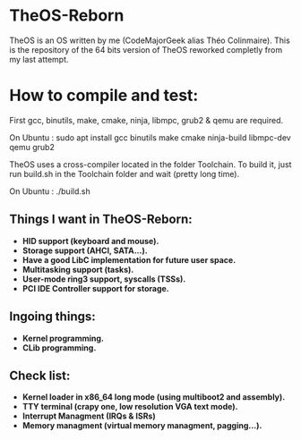 # TheOS-Reborn
TheOS is an OS written by me (CodeMajorGeek alias Théo Colinmaire).
This is the repository of the 64 bits version of TheOS reworked completly from my last attempt.

# How to compile and test:
First gcc, binutils, make, cmake, ninja, libmpc, grub2 & qemu are required.

On Ubuntu :
    sudo apt install gcc binutils make cmake ninja-build libmpc-dev qemu grub2

TheOS uses a cross-compiler located in the folder Toolchain.
To build it, just run build.sh in the Toolchain folder and wait (pretty long time).

On Ubuntu :
    ./build.sh

## Things I want in TheOS-Reborn:
- **HID support (keyboard and mouse).**
- **Storage support (AHCI, SATA...).**
- **Have a good LibC implementation for future user space.**
- **Multitasking support (tasks).**
- **User-mode ring3 support, syscalls (TSSs).**
- **PCI IDE Controller support for storage.**

## Ingoing things:
- **Kernel programming.**
- **CLib programming.**

## Check list:
- **Kernel loader in x86_64 long mode (using multiboot2 and assembly).**
- **TTY terminal (crapy one, low resolution VGA text mode).**
- **Interrupt Managment (IRQs & ISRs)**
- **Memory managment (virtual memory managment, pagging...).**